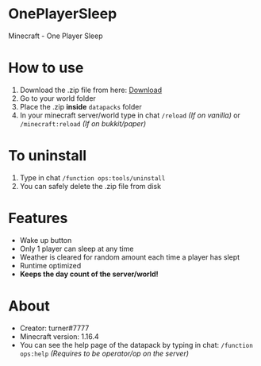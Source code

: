 # OnePlayerSleep
Minecraft - One Player Sleep

# How to use
1. Download the .zip file from here: [Download](https://github.com/xXTurnerLP/OnePlayerSleep/releases/tag/2.0.2)
1. Go to your world folder
1. Place the .zip **inside** `datapacks` folder
1. In your minecraft server/world type in chat `/reload` *(If on vanilla)* or `/minecraft:reload` *(If on bukkit/paper)*

# To uninstall
1. Type in chat `/function ops:tools/uninstall`
1. You can safely delete the .zip file from disk

# Features
- Wake up button
- Only 1 player can sleep at any time
- Weather is cleared for random amount each time a player has slept
- Runtime optimized
- **Keeps the day count of the server/world!**

# About
- Creator: turner#7777
- Minecraft version: 1.16.4
- You can see the help page of the datapack by typing in chat: ` /function ops:help ` *(Requires to be operator/op on the server)*
